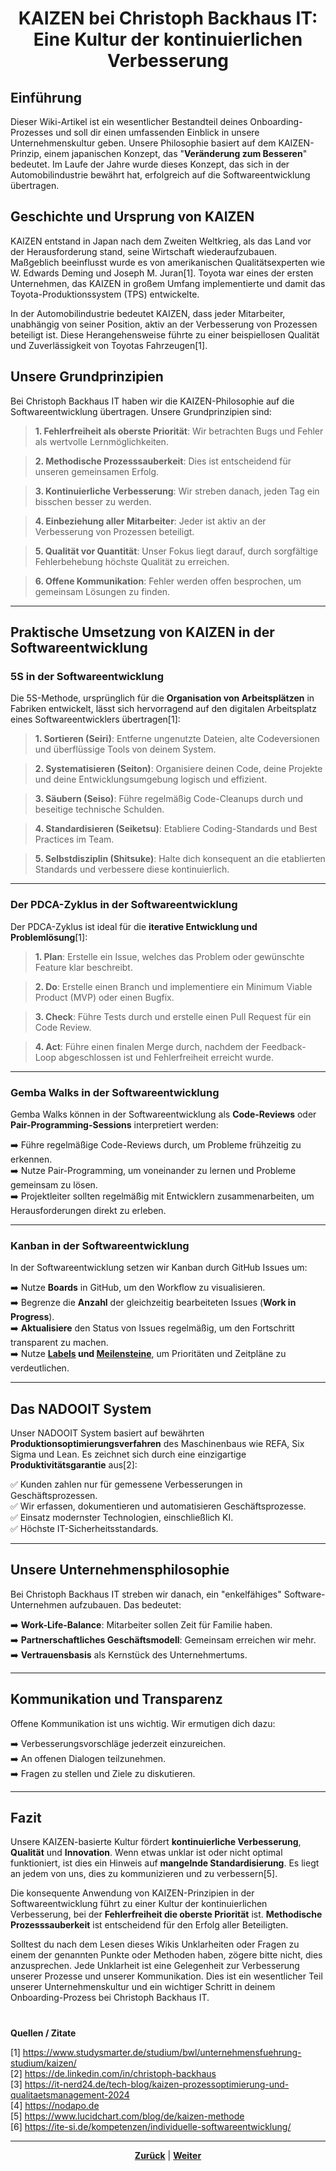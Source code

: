 # <p align="center">KAIZEN bei Christoph Backhaus IT: Eine Kultur der kontinuierlichen Verbesserung</p>

## Einführung

Dieser Wiki-Artikel ist ein wesentlicher Bestandteil deines Onboarding-Prozesses und soll dir einen umfassenden Einblick in unsere Unternehmenskultur geben. Unsere Philosophie basiert auf dem KAIZEN-Prinzip, einem japanischen Konzept, das "**Veränderung zum Besseren**" bedeutet. Im Laufe der Jahre wurde dieses Konzept, das sich in der Automobilindustrie bewährt hat, erfolgreich auf die Softwareentwicklung übertragen.

## Geschichte und Ursprung von KAIZEN

KAIZEN entstand in Japan nach dem Zweiten Weltkrieg, als das Land vor der Herausforderung stand, seine Wirtschaft wiederaufzubauen. Maßgeblich beeinflusst wurde es von amerikanischen Qualitätsexperten wie W. Edwards Deming und Joseph M. Juran[1]. Toyota war eines der ersten Unternehmen, das KAIZEN in großem Umfang implementierte und damit das Toyota-Produktionssystem (TPS) entwickelte.

In der Automobilindustrie bedeutet KAIZEN, dass jeder Mitarbeiter, unabhängig von seiner Position, aktiv an der Verbesserung von Prozessen beteiligt ist. Diese Herangehensweise führte zu einer beispiellosen Qualität und Zuverlässigkeit von Toyotas Fahrzeugen[1].

## Unsere Grundprinzipien

Bei Christoph Backhaus IT haben wir die KAIZEN-Philosophie auf die Softwareentwicklung übertragen. Unsere Grundprinzipien sind:

> **1. Fehlerfreiheit als oberste Priorität**: Wir betrachten Bugs und Fehler als wertvolle Lernmöglichkeiten.

> **2. Methodische Prozesssauberkeit**: Dies ist entscheidend für unseren gemeinsamen Erfolg.

> **3. Kontinuierliche Verbesserung**: Wir streben danach, jeden Tag ein bisschen besser zu werden.

> **4. Einbeziehung aller Mitarbeiter**: Jeder ist aktiv an der Verbesserung von Prozessen beteiligt.

> **5. Qualität vor Quantität**: Unser Fokus liegt darauf, durch sorgfältige Fehlerbehebung höchste Qualität zu erreichen.

> **6. Offene Kommunikation**: Fehler werden offen besprochen, um gemeinsam Lösungen zu finden.

---

## Praktische Umsetzung von KAIZEN in der Softwareentwicklung

### 5S in der Softwareentwicklung

Die 5S-Methode, ursprünglich für die **Organisation von Arbeitsplätzen** in Fabriken entwickelt, lässt sich hervorragend auf den digitalen Arbeitsplatz eines Softwareentwicklers übertragen[1]:

> **1. Sortieren (Seiri)**: Entferne ungenutzte Dateien, alte Codeversionen und überflüssige Tools von deinem System.

> **2. Systematisieren (Seiton)**: Organisiere deinen Code, deine Projekte und deine Entwicklungsumgebung logisch und effizient.

> **3. Säubern (Seiso)**: Führe regelmäßig Code-Cleanups durch und beseitige technische Schulden.

> **4. Standardisieren (Seiketsu)**: Etabliere Coding-Standards und Best Practices im Team.

> **5. Selbstdisziplin (Shitsuke)**: Halte dich konsequent an die etablierten Standards und verbessere diese kontinuierlich.

---

### Der PDCA-Zyklus in der Softwareentwicklung

Der PDCA-Zyklus ist ideal für die **iterative Entwicklung und Problemlösung**[1]:

> **1. Plan**: Erstelle ein Issue, welches das Problem oder gewünschte Feature klar beschreibt.

> **2. Do**: Erstelle einen Branch und implementiere ein Minimum Viable Product (MVP) oder einen Bugfix.

> **3. Check**: Führe Tests durch und erstelle einen Pull Request für ein Code Review.

> **4. Act**: Führe einen finalen Merge durch, nachdem der Feedback-Loop abgeschlossen ist und Fehlerfreiheit erreicht wurde.

---

### Gemba Walks in der Softwareentwicklung

Gemba Walks können in der Softwareentwicklung als **Code-Reviews** oder **Pair-Programming-Sessions** interpretiert werden:

➡️ Führe regelmäßige Code-Reviews durch, um Probleme frühzeitig zu erkennen. <br>
➡️ Nutze Pair-Programming, um voneinander zu lernen und Probleme gemeinsam zu lösen. <br>
➡️ Projektleiter sollten regelmäßig mit Entwicklern zusammenarbeiten, um Herausforderungen direkt zu erleben. <br>

---

### Kanban in der Softwareentwicklung

In der Softwareentwicklung setzen wir Kanban durch GitHub Issues um:

➡️ Nutze **Boards** in GitHub, um den Workflow zu visualisieren. <br>
➡️ Begrenze die **Anzahl** der gleichzeitig bearbeiteten Issues (**Work in Progress**). <br>
➡️ **Aktualisiere** den Status von Issues regelmäßig, um den Fortschritt transparent zu machen. <br>
➡️ Nutze **[Labels](/docs/04-tools/01-github/04-issues/02-labels/README.md) und [Meilensteine](/docs/04-tools/01-github/04-issues/05-milestones/README.md)**, um Prioritäten und Zeitpläne zu verdeutlichen. <br>

---

## Das NADOOIT System

Unser NADOOIT System basiert auf bewährten **Produktionsoptimierungsverfahren** des Maschinenbaus wie REFA, Six Sigma und Lean. Es zeichnet sich durch eine einzigartige **Produktivitätsgarantie** aus[2]:

✅ Kunden zahlen nur für gemessene Verbesserungen in Geschäftsprozessen. <br>
✅ Wir erfassen, dokumentieren und automatisieren Geschäftsprozesse. <br>
✅ Einsatz modernster Technologien, einschließlich KI. <br>
✅ Höchste IT-Sicherheitsstandards. <br>

---

## Unsere Unternehmensphilosophie

Bei Christoph Backhaus IT streben wir danach, ein "enkelfähiges" Software-Unternehmen aufzubauen. Das bedeutet:

➡️ **Work-Life-Balance**: Mitarbeiter sollen Zeit für Familie haben. <br>
➡️ **Partnerschaftliches Geschäftsmodell**: Gemeinsam erreichen wir mehr. <br>
➡️ **Vertrauensbasis** als Kernstück des Unternehmertums. <br>

---

## Kommunikation und Transparenz

Offene Kommunikation ist uns wichtig. Wir ermutigen dich dazu:

➡️ Verbesserungsvorschläge jederzeit einzureichen. <br>
➡️ An offenen Dialogen teilzunehmen. <br>
➡️ Fragen zu stellen und Ziele zu diskutieren. <br>

---

## Fazit

Unsere KAIZEN-basierte Kultur fördert **kontinuierliche Verbesserung**, **Qualität** und **Innovation**. Wenn etwas unklar ist oder nicht optimal funktioniert, ist dies ein Hinweis auf **mangelnde Standardisierung**. Es liegt an jedem von uns, dies zu kommunizieren und zu verbessern[5].

Die konsequente Anwendung von KAIZEN-Prinzipien in der Softwareentwicklung führt zu einer Kultur der kontinuierlichen Verbesserung, bei der **Fehlerfreiheit die oberste Priorität** ist. **Methodische Prozesssauberkeit** ist entscheidend für den Erfolg aller Beteiligten.

Solltest du nach dem Lesen dieses Wikis Unklarheiten oder Fragen zu einem der genannten Punkte oder Methoden haben, zögere bitte nicht, dies anzusprechen. Jede Unklarheit ist eine Gelegenheit zur Verbesserung unserer Prozesse und unserer Kommunikation. Dies ist ein wesentlicher Teil unserer Unternehmenskultur und ein wichtiger Schritt in deinem Onboarding-Prozess bei Christoph Backhaus IT.

#

**Quellen / Zitate**

[1] https://www.studysmarter.de/studium/bwl/unternehmensfuehrung-studium/kaizen/ <br>
[2] https://de.linkedin.com/in/christoph-backhaus <br>
[3] https://it-nerd24.de/tech-blog/kaizen-prozessoptimierung-und-qualitaetsmanagement-2024 <br>
[4] https://nodapo.de <br>
[5] https://www.lucidchart.com/blog/de/kaizen-methode <br>
[6] https://ite-si.de/kompetenzen/individuelle-softwareentwicklung/ <br>

---

<p align="center">
<a href="/docs/01-organisation/08-firmenphilosophie/02-feedback-kultur/README.md"><strong>Zurück</strong></a> | <a href="/docs/02-arbeiten_bei_nadoo/README.md"><strong>Weiter</strong></a>
</p>
